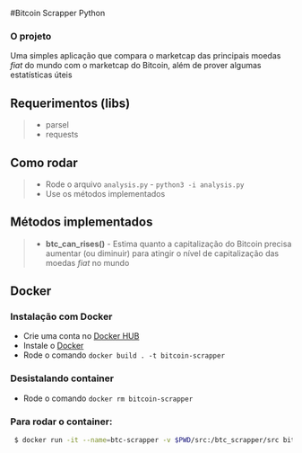 #Bitcoin Scrapper Python

### O projeto

Uma simples aplicação que compara o marketcap das principais moedas _fiat_ do mundo com o marketcap do Bitcoin, além de prover algumas estatísticas úteis

## Requerimentos (libs)

> - parsel
> - requests

## Como rodar

> - Rode o arquivo `analysis.py` - `python3 -i analysis.py`
> - Use os métodos implementados

## Métodos implementados

> - **btc_can_rises()** - Estima quanto a capitalização do Bitcoin precisa aumentar (ou diminuir) para atingir o nível de capitalização das moedas _fiat_ no mundo

## Docker

### Instalação com Docker

- Crie uma conta no [Docker HUB](https://hub.docker.com/)
- Instale o [Docker](https://www.docker.com/products/docker-desktop)
- Rode o comando `docker build . -t bitcoin-scrapper`

### Desistalando container

- Rode o comando `docker rm bitcoin-scrapper`

### Para rodar o container:
``` bash
 $ docker run -it --name=btc-scrapper -v $PWD/src:/btc_scrapper/src bitcoin-scrapper bash
```